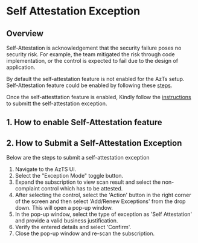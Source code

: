 # Self Attestation Exception

## Overview

Self-Attestation is acknowledgement that the security failure poses no security risk. For example, the team mitigated the risk through code implementation, or the control is expected to fail due to the design of application.

By default the self-attestation feature is not enabled for the AzTs setup. Self-Attestation feature could be enabled by following these [steps](SelfAttestation.md#1-how-to-enable-self-attestation-feature).

Once the self-attesttation feature is enabled, Kindly follow the [instructions](SelfAttestation.md#2-how-to-submit-a-self-attestation-exception) to submitt the self-attestation exception.

## 1. How to enable Self-Attestation feature

## 2. How to Submit a Self-Attestation Exception

Below are the steps to submit a self-attestation exception
1. Navigate to the AzTS UI.
2. Select the "Exception Mode" toggle button.
3. Expand the subscription to view scan result and select the non-complaint control which has to be attested.
4. After selecting the control, select the 'Action' button in the right corner of the screen and then select 'Add/Renew Exceptions' from the drop down. This will open a pop-up window.
5. In the pop-up window, select the type of exception as 'Self Attestation' and provide a valid business justification.
6. Verify the entered details and select 'Confirm'.
7. Close the pop-up window and re-scan the subscription.
